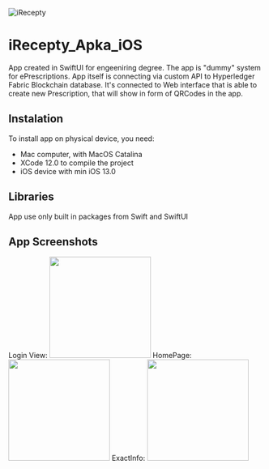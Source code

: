 ![iRecepty](https://github.com/DalduK/iRecepty_Apka_iOS/blob/main/Screeny/iRecepty.png?raw=true)

# iRecepty_Apka_iOS

App created in SwiftUI for engeeniring degree. 
The app is "dummy" system for ePrescriptions. App itself is connecting via custom API to Hyperledger Fabric Blockchain database. 
It's connected to Web interface that is able to create new Prescription, that will show in form of QRCodes in the app.

## Instalation

To install app on physical device, you need:
* Mac computer, with MacOS Catalina 
* XCode 12.0 to compile the project
* iOS device with min iOS 13.0

## Libraries

App use only built in packages from Swift and SwiftUI

## App Screenshots
Login View:
<img src="https://github.com/DalduK/iRecepty_Apka_iOS/blob/main/Screeny/Simulator%20Screen%20Shot%20-%20iPhone%2012%20mini%20-%202021-01-26%20at%2016.39.44_iphone12miniblack_portrait.png" width="200">
HomePage:
<img src="https://github.com/DalduK/iRecepty_Apka_iOS/blob/main/Screeny/ekranglowny.png" width="200">
ExactInfo:
<img src="https://github.com/DalduK/iRecepty_Apka_iOS/blob/main/Screeny/infododkladne.png" width="200">

